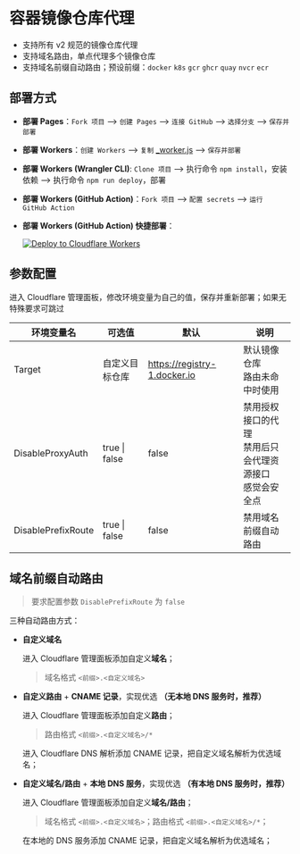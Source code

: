 # 容器镜像仓库代理

-   支持所有 v2 规范的镜像仓库代理
-   支持域名路由，单点代理多个镜像仓库
-   支持域名前缀自动路由；预设前缀：`docker` `k8s` `gcr` `ghcr` `quay` `nvcr` `ecr`

## 部署方式

-   **部署 Pages**：`Fork 项目` --> `创建 Pages` --> `连接 GitHub` --> `选择分支` --> `保存并部署`

-   **部署 Workers**：`创建 Workers` --> `复制` [\_worker.js](https://github.com/pierreteam/cfworker-image-proxy/blob/main/_worker.js) --> `保存并部署`

-   **部署 Workers (Wrangler CLI)**: `Clone 项目` --> 执行命令 `npm install`，安装依赖 --> 执行命令 `npm run deploy`，部署

-   **部署 Workers (GitHub Action)**：`Fork 项目` --> `配置 secrets` --> `运行 GitHub Action`

-   **部署 Workers (GitHub Action) 快捷部署**：

    [![Deploy to Cloudflare Workers](https://deploy.workers.cloudflare.com/button)](https://deploy.workers.cloudflare.com/?url=https://github.com/pierreteam/cfworker-image-proxy)

## 参数配置

进入 Cloudflare 管理面板，修改环境变量为自己的值，保存并重新部署；如果无特殊要求可跳过

| 环境变量名         | 可选值         | 默认                         | 说明                                                         |
| ------------------ | -------------- | ---------------------------- | ------------------------------------------------------------ |
| Target             | 自定义目标仓库 | https://registry-1.docker.io | 默认镜像仓库<br>路由未命中时使用                             |
| DisableProxyAuth   | true \| false  | false                        | 禁用授权接口的代理<br>禁用后只会代理资源接口<br>感觉会安全点 |
| DisablePrefixRoute | true \| false  | false                        | 禁用域名前缀自动路由                                         |

## 域名前缀自动路由

> 要求配置参数 `DisablePrefixRoute` 为 `false`

三种自动路由方式：

-   **自定义域名**

    进入 Cloudflare 管理面板添加自定义**域名**；

    > 域名格式 `<前缀>.<自定义域名>`

-   **自定义路由** + **CNAME 记录**，实现优选 **（无本地 DNS 服务时，推荐）**

    进入 Cloudflare 管理面板添加自定义**路由**；

    > 路由格式 `<前缀>.<自定义域名>/*`

    进入 Cloudflare DNS 解析添加 CNAME 记录，把自定义域名解析为优选域名；

-   **自定义域名/路由** + **本地 DNS 服务**，实现优选 **（有本地 DNS 服务时，推荐）**

    进入 Cloudflare 管理面板添加自定义**域名/路由**；

    > 域名格式 `<前缀>.<自定义域名>`；路由格式 `<前缀>.<自定义域名>/*`；

    在本地的 DNS 服务添加 CNAME 记录，把自定义域名解析为优选域名；
